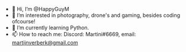 - 👋 Hi, I’m @HappyGuyM
- 👀 I’m interested in photography, drone's and gaming, besides coding ofcourse!
- 🌱 I’m currently learning Python.
- 📫 How to reach me: Discord: Martini#6669, email: martijnverberk@gmail.com

<!---
HappyGuyM/HappyGuyM is a ✨ special ✨ repository because its `README.md` (this file) appears on your GitHub profile.
You can click the Preview link to take a look at your changes.
--->
